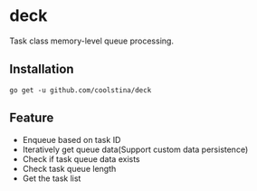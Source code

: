 # deck

Task class memory-level queue processing.

## Installation

```shell
go get -u github.com/coolstina/deck
```

## Feature

- Enqueue based on task ID
- Iteratively get queue data(Support custom data persistence)
- Check if task queue data exists
- Check task queue length
- Get the task list
